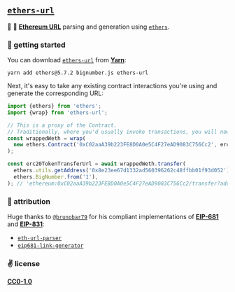 ## [`ethers-url`](https://github.com/cawfree/ethers-url)
🦄 🐝 [__Ethereum URL__](https://eips.ethereum.org/EIPS/eip-681) parsing and generation using [`ethers`](https://github.com/ethers-io/ethers.js).

### 🚀 getting started

You can download [`ethers-url`](https://github.com/cawfree/ethers-url) from [__Yarn__](https://yarnpkg.com):

```shell
yarn add ethers@5.7.2 bignumber.js ethers-url
```

Next, it's easy to take any existing contract interactions you're using and generate the corresponding URL:

```typescript
import {ethers} from 'ethers';
import {wrap} from 'ethers-url';

// This is a proxy of the Contract.
// Traditionally, where you'd usually invoke transactions, you will now receive equivalent transaction URLs.
const wrappedWeth = wrap(
  new ethers.Contract('0xC02aaA39b223FE8D0A0e5C4F27eAD9083C756Cc2', erc20)
);

const erc20TokenTransferUrl = await wrappedWeth.transfer(
  ethers.utils.getAddress('0x8e23ee67d1332ad560396262c48ffbb01f93d052'),
  ethers.BigNumber.from('1'),
); // 'ethereum:0xC02aaA39b223FE8D0A0e5C4F27eAD9083C756Cc2/transfer?address=0x8e23Ee67d1332aD560396262C48ffbB01F93D052&uint256=1'
```

### 🙏 attribution

Huge thanks to [`@brunobar79`](https://twitter.com/brunobar79) for his compliant implementations of [__EIP-681__](https://eips.ethereum.org/EIPS/eip-681) and [__EIP-831__](https://eips.ethereum.org/EIPS/eip-831):
- [`eth-url-parser`](https://github.com/brunobar79/eth-url-parser)
- [`eip681-link-generator`](https://github.com/brunobar79/eip681-link-generator)

### ✌️ license
[__CC0-1.0__](./LICENSE)
